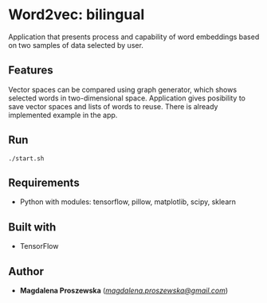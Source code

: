 # **Word2vec: bilingual**
Application that presents process and capability of word embeddings based on  two samples of data selected by user.
## Features
Vector spaces can be compared using graph generator, which shows selected words in two-dimensional space.
Application gives posibility to save vector spaces and lists of words to reuse.
There is already implemented example in the app.
## Run
```
./start.sh
```
## Requirements
* Python with modules: tensorflow, pillow, matplotlib, scipy, sklearn
## Built with
* TensorFlow
## Author
* **Magdalena Proszewska** (*magdalena.proszewska@gmail.com*)
